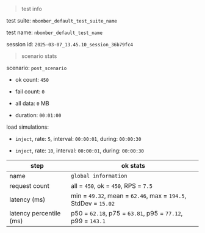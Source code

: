 > test info



test suite: `nbomber_default_test_suite_name`

test name: `nbomber_default_test_name`

session id: `2025-03-07_13.45.10_session_36b79fc4`

> scenario stats



scenario: `post_scenario`

  - ok count: `450`

  - fail count: `0`

  - all data: `0` MB

  - duration: `00:01:00`

load simulations:

  - `inject`, rate: `5`, interval: `00:00:01`, during: `00:00:30`

  - `inject`, rate: `10`, interval: `00:00:01`, during: `00:00:30`

|step|ok stats|
|---|---|
|name|`global information`|
|request count|all = `450`, ok = `450`, RPS = `7.5`|
|latency (ms)|min = `49.32`, mean = `62.46`, max = `194.5`, StdDev = `15.02`|
|latency percentile (ms)|p50 = `62.18`, p75 = `63.81`, p95 = `77.12`, p99 = `143.1`|




